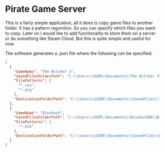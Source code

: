 # Pirate Game Server

This is a fairly simple application, all it does is copy game files to another folder. It has a pattern regonition. So you can specify which files you want to copy. Later on I would like to add functionality to store them on a server or do something like Steam Cloud. But this is quite simple and useful for now. 

The software generates a .json file where the following can be specified. 

```json
[
  {
    "GameName": "The Witcher 3",
    "SavedFilesFolderPath": "C:\\Users\\USER\\Documents\\The Witcher 3\\gamesaves",
    "FilePatterns": [
      "*.sav",
      "*.png"
    ],
    "DestinationFolderPath": "C:\\Users\\USER\\Documents\\SavedFiles\\The Witcher 3"
  },
  {
    "GameName": "Bioshock",
    "SavedFilesFolderPath": "C:\\Users\\USER\\Documents\\BioshockHD\\BioShock",
    "FilePatterns": [
      "*.bsb"
    ],
    "DestinationFolderPath": "C:\\Users\\USER\\Documents\\SavedFiles\\Bioshock"
  }
]
```